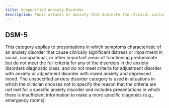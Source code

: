 ```yaml
---
title: Unspecified Anxiety Disorder
description: Panic attacks or anxiety that dominate the clinical picture but do not meet full criteria for an unspecified reason.
---
```


## DSM-5
This category applies to presentations in which symptoms characteristic of an anxiety disorder that cause clinically significant distress or impairment in social, occupational, or other important areas of functioning predominate but do not meet the full criteria for any of the disorders in the anxiety disorders diagnostic class, and do not meet criteria for adjustment disorder
with anxiety or adjustment disorder with mixed anxiety and depressed mood. The unspecified anxiety disorder category is used in situations in which the clinician chooses not to specify the reason that the criteria are not met for a specific anxiety disorder and includes presentations in which there is insufficient information to make a more specific diagnosis (e.g., emergency rooms).
